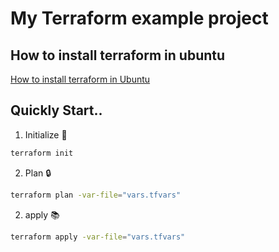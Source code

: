 # My Terraform example project

## How to install terraform in ubuntu
[How to install terraform in Ubuntu](https://developer.hashicorp.com/terraform/tutorials/aws-get-started/install-cli)

## Quickly Start..
1. Initialize 🚀 
```bash
terraform init
```

2. Plan 🔒
```bash
terraform plan -var-file="vars.tfvars"
```

2. apply 📚
```bash
terraform apply -var-file="vars.tfvars"
```